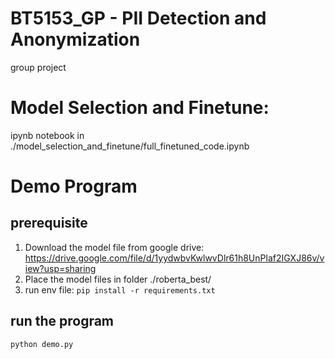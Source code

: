 # BT5153_GP - PII Detection and Anonymization
group project

# Model Selection and Finetune:
ipynb notebook in ./model_selection_and_finetune/full_finetuned_code.ipynb

# Demo Program
## prerequisite
1. Download the model file from google drive: https://drive.google.com/file/d/1yydwbvKwlwvDlr61h8UnPlaf2IGXJ86v/view?usp=sharing
2. Place the model files in folder ./roberta_best/
3. run env file: `pip install -r requirements.txt`

## run the program
`python demo.py`
